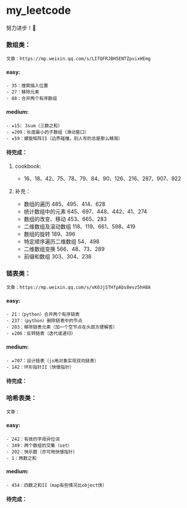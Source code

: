 # my_leetcode
努力进步！💪


### 数组类：
    文章：https://mp.weixin.qq.com/s/LIfQFRJBH5ENTZpvixHEmg

#### easy:
    - 35：搜索插入位置
    - 27：移除元素
    - 88：合并两个有序数组

#### medium:
    - ★15: 3sum（三数之和）
    - ★209：长度最小的子数组（滑动窗口）
    - ★59：螺旋矩阵II（边界碰撞，别人写的总是那么精简）

#### 待完成：
1. cookbook:
    - 16、18、42、75、78、79、84、90、126、216、287、907、922

2. 补充：
    - 数组的遍历 485、495、414、628
    - 统计数组中的元素 645、697、448、442、41、274
    - 数组的改变、移动 453、665、283
    - 二维数组及滚动数组 118、119、661、598、419
    - 数组的旋转 189、396
    - 特定顺序遍历二维数组 54、498
    - 二维数组变换 566、48、73、289
    - 前缀和数组 303、304、238


### 链表类：
    文章：https://mp.weixin.qq.com/s/vK0JjSTHfpAbs8evz5hH8A

#### easy:
    - 21：（python）合并两个有序链表
    - 237：（python）删除链表中的节点
    - 203：移除链表元素（加一个空节点在头部方便解答）
    - ★206：反转链表（迭代或递归）

#### medium:
    - ★707：设计链表（js用对象实现双向链表）
    - 142：环形指针II（快慢指针）

#### 待完成：


### 哈希表类：
    文章：

#### easy:
    - 242：有效的字母异位词
    - 349：两个数组的交集（set）
    - 202：快乐数（亦可用快慢指针）
    - 1：两数之和

#### medium:
    - 454：四数之和II（map有些情况比object快）

#### 待完成：
